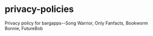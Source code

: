 # privacy-policies
Privacy policy for bargapps--Song Warrior, Only Fanfacts, Bookworm Bonnie, FutureBob
